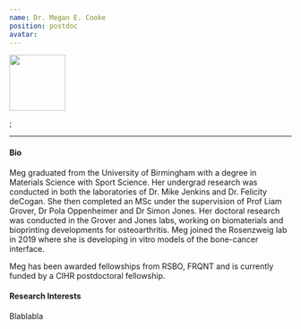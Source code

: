```yaml
---
name: Dr. Megan E. Cooke
position: postdoc
avatar:
---
```

<img width="100" src="{{site.baseurl}}/images/people/{{page.avatar}}" data-action="zoom">

<a href="https://twitter.com/rosenzweig_lab"><i class="fa fa-twitter"></i></a>;
<a href="mailto:derek.rosenzweig@mcgill.ca"><i class="fa fa-envelope-o"></i></a>
<a href="https://www.linkedin.com/in/derekrosenzweigphd/"><i class="fab fa-linked-in"></i></a>
<a href="https://scholar.google.com/citations?hl=en&user=jUzBxPMAAAAJ"><i class="ai ai-google-scholar-square"></i></a>

<hr>

#### Bio
Meg graduated from the University of Birmingham with a degree in Materials Science with Sport Science.
Her undergrad research was conducted in both the laboratories of Dr. Mike Jenkins and Dr. Felicity deCogan. She then completed an MSc under the supervision of Prof Liam Grover, Dr Pola Oppenheimer and Dr Simon Jones. Her doctoral research was conducted in the Grover and Jones labs, working on biomaterials and bioprinting developments for osteoarthritis. Meg joined the Rosenzweig lab in 2019 where she is developing in vitro models of the bone-cancer interface.
  
Meg has been awarded fellowships from RSBO, FRQNT and is currently funded by a CIHR postdoctoral fellowship.

#### Research Interests

Blablabla

